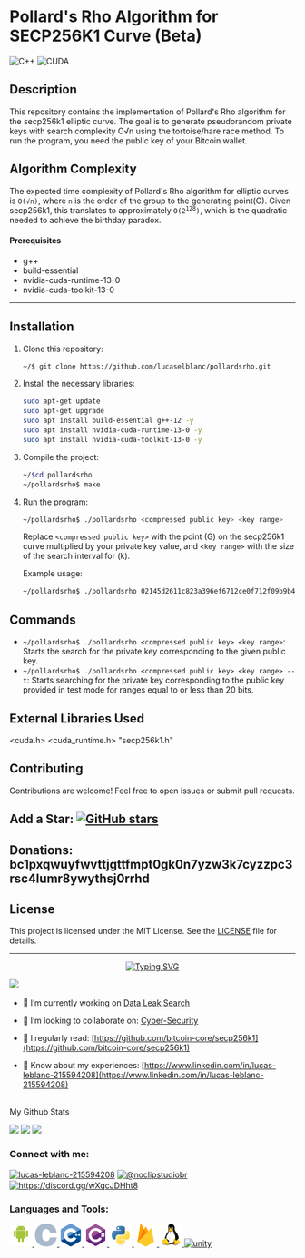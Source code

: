 # Pollard's Rho Algorithm for SECP256K1 Curve (Beta)

![C++](https://img.shields.io/badge/language-C++-blue) ![CUDA](https://img.shields.io/badge/language-CUDA-green)

## Description

This repository contains the implementation of Pollard's Rho algorithm for the secp256k1 elliptic curve. The goal is to generate pseudorandom private keys with search complexity O√n using the tortoise/hare race method. To run the program, you need the public key of your Bitcoin wallet.

## Algorithm Complexity

The expected time complexity of Pollard's Rho algorithm for elliptic curves is <code>O(&#8730;n)</code>, where <code>n</code> is the order of the group to the generating point(G). Given secp256k1, this translates to approximately <code>O(2<sup>128</sup>)</code>, which is the quadratic needed to achieve the birthday paradox.

#### Prerequisites

- g++
- build-essential
- nvidia-cuda-runtime-13-0
- nvidia-cuda-toolkit-13-0

---

## Installation

1. Clone this repository:
    ```bash
    ~/$ git clone https://github.com/lucaselblanc/pollardsrho.git
    ```

2. Install the necessary libraries:
    ```bash
    sudo apt-get update
    sudo apt-get upgrade
    sudo apt install build-essential g++-12 -y
    sudo apt install nvidia-cuda-runtime-13-0 -y
    sudo apt install nvidia-cuda-toolkit-13-0 -y
    ```

3. Compile the project:
    ```bash
    ~/$cd pollardsrho
    ~/pollardsrho$ make
    ```

4. Run the program:
    ```bash
    ~/pollardsrho$ ./pollardsrho <compressed public key> <key range>
    ```

    Replace `<compressed public key>` with the point \(G\) on the secp256k1 curve multiplied by your private key value, and `<key range>` with the size of the search interval for \(k\).

    Example usage:
    ```bash
    ~/pollardsrho$ ./pollardsrho 02145d2611c823a396ef6712ce0f712f09b9b4f3135e3e0aa3230fb9b6d08d1e16 135
    ```

## Commands

- `~/pollardsrho$ ./pollardsrho <compressed public key> <key range>`: Starts the search for the private key corresponding to the given public key.
- `~/pollardsrho$ ./pollardsrho <compressed public key> <key range> --t`: Starts searching for the private key corresponding to the public key provided in test mode for ranges equal to or less than 20 bits.

## External Libraries Used

<cuda.h>
<cuda_runtime.h>
"secp256k1.h"

## Contributing

Contributions are welcome! Feel free to open issues or submit pull requests.

## Add a Star: <a href="https://github.com/lucaselblanc/pollardsrho/stargazers"><img src="https://img.shields.io/github/stars/lucaselblanc/pollardsrho?style=flat-square" alt="GitHub stars" style="vertical-align: bottom; width: 65px; height: auto;"></a>

## Donations: bc1pxqwuyfwvttjgttfmpt0gk0n7yzw3k7cyzzpc3rsc4lumr8ywythsj0rrhd

## License

This project is licensed under the MIT License. See the [LICENSE](LICENSE) file for details.

---

<p align="center">
  <a href="https://github.com/lucaselblanc">
    <img src="https://readme-typing-svg.demolab.com?font=Georgia&size=18&duration=2000&pause=100&multiline=true&width=500&height=80&lines=Lucas+Leblanc;Programmer+%7C+Student+%7C+Cyber+Security;+%7C+Android+%7C+Apps" alt="Typing SVG" />
  </a>
</p>

<a href="https://github.com/lucaselblanc">
    <img src="https://github-stats-alpha.vercel.app/api?username=lucaselblanc&cc=22272e&tc=37BCF6&ic=fff&bc=0000">
</a>

- 🔭 I’m currently working on [Data Leak Search](https://play.google.com/store/apps/details?id=com.NoClipStudio.DataBaseSearch)

- 🚀 I’m looking to collaborate on: [Cyber-Security](https://play.google.com/store/apps/details?id=com.hashsuite.droid)

- 📝 I regularly read: [https://github.com/bitcoin-core/secp256k1](https://github.com/bitcoin-core/secp256k1)

- 📄 Know about my experiences: [https://www.linkedin.com/in/lucas-leblanc-215594208](https://www.linkedin.com/in/lucas-leblanc-215594208)

<br>
My Github Stats

![](http://github-profile-summary-cards.vercel.app/api/cards/profile-details?username=lucaselblanc&theme=dracula) 
![](http://github-profile-summary-cards.vercel.app/api/cards/repos-per-language?username=lucaselblanc&theme=dracula) 
![](http://github-profile-summary-cards.vercel.app/api/cards/most-commit-language?username=lucaselblanc&theme=dracula)

<h3 align="left">Connect with me:</h3>
<p align="left">
<a href="https://www.linkedin.com/in/lucas-leblanc-215594208" target="blank"><img align="center" src="https://raw.githubusercontent.com/rahuldkjain/github-profile-readme-generator/master/src/images/icons/Social/linked-in-alt.svg" alt="lucas-leblanc-215594208" height="30" width="40" /></a>
<a href="https://www.youtube.com/@noclipstudiobr" target="blank"><img align="center" src="https://raw.githubusercontent.com/rahuldkjain/github-profile-readme-generator/master/src/images/icons/Social/youtube.svg" alt="@noclipstudiobr" height="30" width="40" /></a>
<a href="https://discord.gg/https://discord.gg/wXqcJDHht8" target="blank"><img align="center" src="https://raw.githubusercontent.com/rahuldkjain/github-profile-readme-generator/master/src/images/icons/Social/discord.svg" alt="https://discord.gg/wXqcJDHht8" height="30" width="40" /></a>
</p>

<h3 align="left">Languages and Tools:</h3>
<p align="left"> <a href="https://developer.android.com" target="_blank" rel="noreferrer"> <img src="https://raw.githubusercontent.com/devicons/devicon/master/icons/android/android-original-wordmark.svg" alt="android" width="40" height="40"/> </a> <a href="https://www.cprogramming.com/" target="_blank" rel="noreferrer"> <img src="https://raw.githubusercontent.com/devicons/devicon/master/icons/c/c-original.svg" alt="c" width="40" height="40"/> </a> <a href="https://www.w3schools.com/cpp/" target="_blank" rel="noreferrer"> <img src="https://raw.githubusercontent.com/devicons/devicon/master/icons/cplusplus/cplusplus-original.svg" alt="cplusplus" width="40" height="40"/> </a> <a href="https://www.w3schools.com/cs/" target="_blank" rel="noreferrer"> <img src="https://raw.githubusercontent.com/devicons/devicon/master/icons/csharp/csharp-original.svg" alt="csharp" width="40" height="40"/> </a> <a href="https://www.python.org" target="_blank" rel="noreferrer"> <img src="https://raw.githubusercontent.com/devicons/devicon/master/icons/python/python-original.svg" alt="python" width="40" height="40"/> </a> <a href="https://www.cprogramming.com/" target="_blank" rel="noreferrer"> <img src="https://raw.githubusercontent.com/devicons/devicon/master/icons/firebase/firebase-original.svg" alt="firebase" width="40" height="40"/> </a> <a href="https://www.linux.org/" target="_blank" rel="noreferrer"> <img src="https://raw.githubusercontent.com/devicons/devicon/master/icons/linux/linux-original.svg" alt="linux" width="40" height="40"/> </a> <a href="https://unity.com/" target="_blank" rel="noreferrer"> <img src="https://www.vectorlogo.zone/logos/unity3d/unity3d-icon.svg" alt="unity" width="40" height="40"/> </a> </p>
